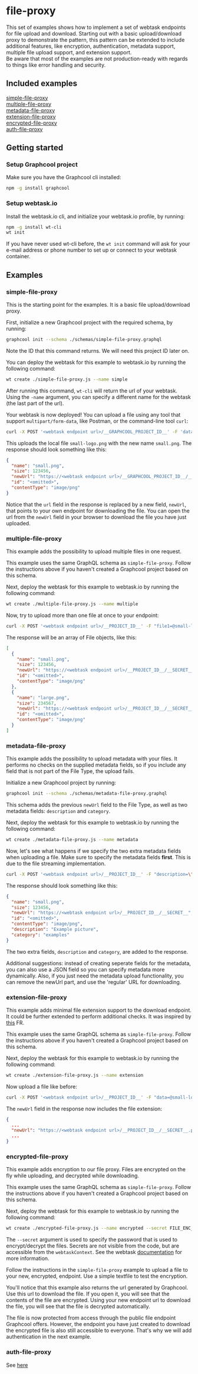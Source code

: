 # file-proxy

This set of examples shows how to implement a set of webtask endpoints for file upload and download. Starting out with a basic upload/download proxy to demonstrate the pattern, this pattern can be extended to include additional features, like encryption, authentication, metadata support, multiple file upload support, and extension support.  
Be aware that most of the examples are not production-ready with regards to things like error handling and security.

## Included examples
[simple-file-proxy](#simple-file-proxy)  
[multiple-file-proxy](#multiple-file-proxy)  
[metadata-file-proxy](#metadata-file-proxy)  
[extension-file-proxy](#extension-file-proxy)  
[encrypted-file-proxy](#encrypted-file-proxy)  
[auth-file-proxy](#auth-file-proxy)

## Getting started

### Setup Graphcool project

Make sure you have the Graphcool cli installed:

```sh
npm -g install graphcool
```

### Setup webtask.io

Install the webtask.io cli, and initialize your webtask.io profile, by running:

```sh
npm -g install wt-cli
wt init
```

If you have never used wt-cli before, the `wt init` command will ask for your e-mail address or phone number to set up or connect to your webtask container.

## Examples

### simple-file-proxy

This is the starting point for the examples. It is a basic file upload/download proxy.

First, initialize a new Graphcool project with the required schema, by running:

```sh
graphcool init --schema ./schemas/simple-file-proxy.graphql
```

Note the ID that this command returns. We will need this project ID later on.

You can deploy the webtask for this example to webtask.io by running the following command:

```sh
wt create ./simple-file-proxy.js --name simple
```

After running this command, `wt-cli` will return the url of your webtask. Using the `-name` argument, you can specify a different name for the webtask (the last part of the url).

Your webtask is now deployed! You can upload a file using any tool that support `multipart/form-data`, like Postman, or the command-line tool `curl`:

```sh
curl -X POST '<webtask endpoint url>/__GRAPHCOOL_PROJECT_ID__' -F 'data=@small-logo.png;filename=small.png'
```

This uploads the local file `small-logo.png` with the new name `small.png`. The response should look something like this:

```json
{
  "name": "small.png",
  "size": 123456,
  "newUrl": "https://<webtask endpoint url>/__GRAPHCOOL_PROJECT_ID__/__SECRET__",
  "id": "<omitted>",
  "contentType": "image/png"
}
```

Notice that the `url` field in the response is replaced by a new field, `newUrl`, that points to your own endpoint for downloading the file.
You can open the url from the `newUrl` field in your browser to download the file you have just uploaded.

### multiple-file-proxy

This example adds the possibility to upload multiple files in one request.

This example uses the same GraphQL schema as `simple-file-proxy`. Follow the instructions above if you haven't created a Graphcool project based on this schema.

Next, deploy the webtask for this example to webtask.io by running the following command:

```sh
wt create ./multiple-file-proxy.js --name multiple
```

Now, try to upload more than one file at once to your endpoint:

```sh
curl -X POST '<webtask endpoint url>/__PROJECT_ID__' -F "file1=@small-logo.png;filename=small.png" -F "file2=@logo.png;filename=large.png"
```

The response will be an array of File objects, like this:

```json
[
  {
    "name": "small.png",
    "size": 123456,
    "newUrl": "https://<webtask endpoint url>/__PROJECT_ID__/__SECRET__",
    "id": "<omitted>",
    "contentType": "image/png"
  },
  {
    "name": "large.png",
    "size": 234567,
    "newUrl": "https://<webtask endpoint url>/__PROJECT_ID__/__SECRET__",
    "id": "<omitted>",
    "contentType": "image/png"
  }
]
```

### metadata-file-proxy

This example adds the possibility to upload metadata with your files. It performs no checks on the supplied metadata fields, so if you include any field that is not part of the File Type, the upload fails.

Initialize a new Graphcool project by running:

```sh
graphcool init --schema ./schemas/metadata-file-proxy.graphql
```

This schema adds the previous `newUrl` field to the File Type, as well as two metadata fields: `description` and `category`.

Next, deploy the webtask for this example to webtask.io by running the following command:

```sh
wt create ./metadata-file-proxy.js --name metadata
```

Now, let's see what happens if we specify the two extra metadata fields when uploading a file. Make sure to specify the metadata fields **first**. This is due to the file streaming implementation.

```sh
curl -X POST '<webtask endpoint url>/__PROJECT_ID__' -F "description=\"Example picture\";category=\"examples\";data=@small-logo.png;filename=small.png"
```

The response should look something like this:

```json
{
  "name": "small.png",
  "size": 123456,
  "newUrl": "https://<webtask endpoint url>/__PROJECT_ID__/__SECRET__",
  "id": "<omitted>",
  "contentType": "image/png",
  "description": "Example picture",
  "category": "examples"
}
```

The two extra fields, `description` and `category`, are added to the response.

Additional suggestions: instead of creating seperate fields for the metadata, you can also use a JSON field so you can specify metadata more dynamically. Also, if you just need the metadata upload functionality, you can remove the newUrl part, and use the 'regular' URL for downloading.

### extension-file-proxy

This example adds minimal file extension support to the download endpoint. It could be further extended to perform additional checks.
It was inspired by [this](https://github.com/graphcool/feature-requests/issues/180) FR.

This example uses the same GraphQL schema as `simple-file-proxy`. Follow the instructions above if you haven't created a Graphcool project based on this schema.

Next, deploy the webtask for this example to webtask.io by running the following command:

```sh
wt create ./extension-file-proxy.js --name extension
```

Now upload a file like before:

```sh
curl -X POST '<webtask endpoint url>/__PROJECT_ID__' -F "data=@small-logo.png;filename=small.png"
```

The `newUrl` field in the response now includes the file extension:

```json
{
  ...
  "newUrl": "https://<webtask endpoint url>/__PROJECT_ID__/__SECRET__.png",
  ...
}
```


### encrypted-file-proxy

This example adds encryption to our file proxy. Files are encrypted on the fly while uploading, and decrypted while downloading.

This example uses the same GraphQL schema as  `simple-file-proxy`. Follow the instructions above if you haven't created a Graphcool project based on this schema.

Next, deploy the webtask for this example to webtask.io by running the following command:

```sh
wt create ./encrypted-file-proxy.js --name encrypted --secret FILE_ENC_PASSWORD=<password>
```

The `--secret` argument is used to specify the password that is used to encrypt/decrypt the files. Secrets are not visible from the code, but are accessible from the `webtaskContext`. See the webtask [documentation](https://webtask.io/docs/editor/secrets) for more information.

Follow the instructions in the `simple-file-proxy` example to upload a file to your new, encrypted, endpoint. Use a simple textfile to test the encryption.

You'll notice that this example also returns the url generated by Graphcool. Use this url to download the file. If you open it, you will see that the contents of the file are encrypted. Using your new endpoint url to download the file, you will see that the file is decrypted automatically.

The file is now protected from access through the public file endpoint Graphcool offers. However, the endpoint you have just created to download the encrypted file is also still accessible to everyone. That's why we will add authentication in the next example.

### auth-file-proxy

See [here](./auth-file-proxy/README.md)
